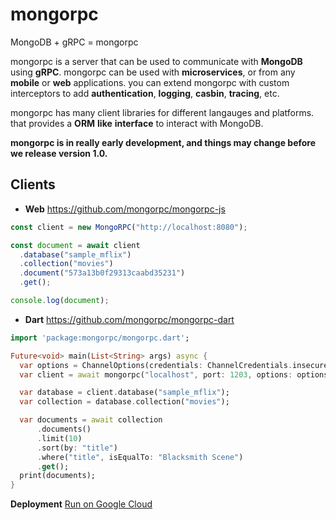 # mongorpc

MongoDB + gRPC = mongorpc

mongorpc is a server that can be used to communicate with **MongoDB** using **gRPC**. mongorpc can be used with **microservices**, or from any **mobile** or **web** applications. you can extend mongorpc with custom interceptors to add **authentication**, **logging**, **casbin**, **tracing**, etc.

mongorpc has many client libraries for different langauges and platforms. that provides a **ORM** **like** **interface** to interact with MongoDB.

**mongorpc is in really early development, and things may change before we release version 1.0.**

Clients
------



- **Web** https://github.com/mongorpc/mongorpc-js

```ts
const client = new MongoRPC("http://localhost:8080");

const document = await client
  .database("sample_mflix")
  .collection("movies")
  .document("573a13b0f29313caabd35231")
  .get();

console.log(document);
```

- **Dart** https://github.com/mongorpc/mongorpc-dart

```dart
import 'package:mongorpc/mongorpc.dart';

Future<void> main(List<String> args) async {
  var options = ChannelOptions(credentials: ChannelCredentials.insecure());
  var client = await mongorpc("localhost", port: 1203, options: options);

  var database = client.database("sample_mflix");
  var collection = database.collection("movies");

  var documents = await collection
      .documents()
      .limit(10)
      .sort(by: "title")
      .where("title", isEqualTo: "Blacksmith Scene")
      .get();
  print(documents);
}
```

**Deployment**
[Run on Google Cloud](https://deploy.cloud.run)
